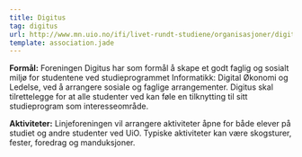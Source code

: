 ```yaml
---
title: Digitus
tag: digitus
url: http://www.mn.uio.no/ifi/livet-rundt-studiene/organisasjoner/digitus.html
template: association.jade
---
```


**Formål:** Foreningen Digitus har som formål å skape et godt faglig og sosialt miljø for studentene ved studieprogrammet Informatikk: Digital Økonomi og Ledelse, ved å arrangere sosiale og faglige arrangementer. Digitus skal tilrettelegge for at alle studenter ved kan føle en tilknytting til sitt studieprogram som interesseområde.

**Aktiviteter:** Linjeforeningen vil arrangere aktiviteter åpne for både elever på studiet og andre studenter ved UiO. Typiske aktiviteter kan være skogsturer, fester, foredrag og manduksjoner.